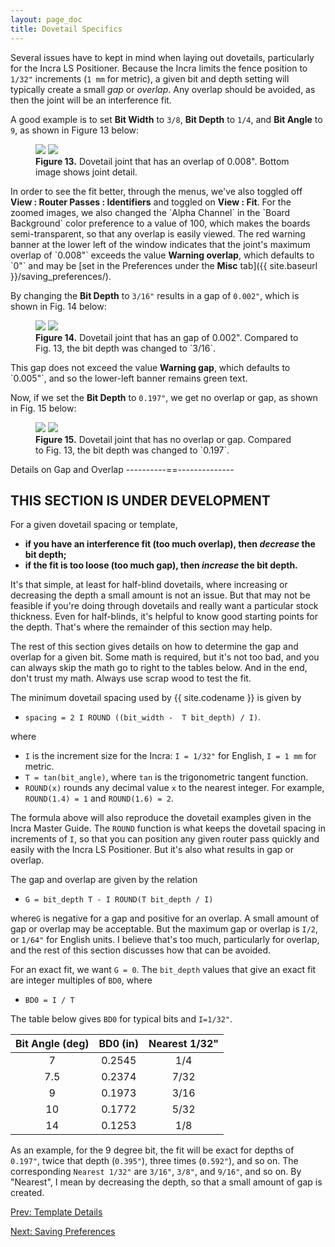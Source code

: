 ```yaml
---
layout: page_doc
title: Dovetail Specifics
---
```


Several issues have to kept in mind when laying out dovetails, particularly
for the Incra LS Positioner.  Because the Incra limits the fence position to
`1/32"` increments (`1 mm` for metric), a given bit and depth setting will
typically create a small *gap* or *overlap*.  Any overlap should be avoided,
as then the joint will be an interference fit.

A good example is to set <b>Bit Width</b> to `3/8`, <b>Bit Depth</b> to `1/4`,
and <b>Bit Angle</b> to `9`, as shown in Figure 13 below:
<figure class="zoomable">
<a name="figure13">
<img src="{{ site.baseurl }}/images/fit_overlap_screen_shot.png">
<a data-featherlight="{{ site.baseurl }}/images/fit_overlap_zoom.png">
<img src="{{ site.baseurl }}/images/fit_overlap_zoom.png">
</a>
</a>
<figcaption>
<b>Figure 13.</b> Dovetail joint that has an overlap of 0.008".
Bottom image shows joint detail.
</figcaption>
</figure>
In order to see the fit better, through the menus, we've also toggled off
<b>View : Router Passes : Identifiers</b>
and toggled on <b>View : Fit</b>.  For the zoomed images, we also changed the `Alpha Channel` in the
`Board Background` color preference to a value of 100, which makes the boards
semi-transparent, so that any overlap is
easily viewed.  The red warning banner at the lower left of the window
indicates that the joint's maximum overlap of `0.008"` exceeds the value <b>Warning
overlap</b>, which defaults to `0"` and 
may be [set in the Preferences under the <b>Misc</b> tab]({{ site.baseurl }}/saving_preferences/).

By changing the <b>Bit Depth</b> to `3/16"` results in a gap of `0.002"`,
which is shown in Fig. 14 below:
<figure class="zoomable">
<a name="figure14">
<img src="{{ site.baseurl }}/images/fit_gap_screen_shot.png">
<a data-featherlight="{{ site.baseurl }}/images/fit_gap_zoom.png">
<img src="{{ site.baseurl }}/images/fit_gap_zoom.png">
</a>
</a>
<figcaption>
<b>Figure 14.</b> Dovetail joint that has an gap of 0.002".
Compared to Fig. 13, the bit depth was changed to `3/16`.
</figcaption>
</figure>
This gap does not exceed the value <b>Warning gap</b>, which defaults to
`0.005"`, and so the lower-left banner remains green text.

Now, if we set the <b>Bit Depth</b> to `0.197"`, we get no overlap or gap, as
shown in Fig. 15 below:
<figure class="zoomable">
<a name="figure15">
<img src="{{ site.baseurl }}/images/fit_perfect_screen_shot.png">
<a data-featherlight="{{ site.baseurl }}/images/fit_perfect_zoom.png">
<img src="{{ site.baseurl }}/images/fit_perfect_zoom.png">
</a>
</a>
<figcaption>
<b>Figure 15.</b> Dovetail joint that has no overlap or gap.
Compared to Fig. 13, the bit depth was changed to `0.197`.
</figcaption>
</figure>

Details on Gap and Overlap
----------==--------------

THIS SECTION IS UNDER DEVELOPMENT
---------------------------------

For a given dovetail spacing or template,

* <b>if you have an interference fit (too much overlap), then *decrease* the bit depth;</b>
* <b>if the fit is too loose (too much gap), then *increase* the bit depth.</b>

It's that simple, at least for half-blind dovetails, where increasing or
decreasing the depth a small amount is not an issue.  But that may not be
feasible if you're doing through dovetails and really want a particular stock
thickness.  Even for half-blinds, it's helpful to know good starting points
for the depth.  That's where the remainder of this
section may help.

The rest of this section gives details on how to determine the gap and
overlap for a given bit.  Some math is required, but it's not too bad, and you
can always skip the math go to right to the tables below.  And in the end, don't
trust my math.  Always use scrap wood to test the fit.

The minimum dovetail spacing used by {{ site.codename }} is given by

* `spacing = 2 I ROUND ((bit_width -  T bit_depth) / I)`.

where

* `I` is the increment size for the Incra:  `I = 1/32"` for English, `I = 1
  mm` for metric.
* `T = tan(bit_angle)`, where `tan` is the trigonometric tangent function.
* `ROUND(x)` rounds any decimal value `x` to the nearest integer. For
  example, `ROUND(1.4) = 1` and `ROUND(1.6) = 2`.

The formula above will also reproduce the dovetail examples given in the Incra Master Guide.
The `ROUND` function is what keeps the dovetail spacing in increments of `I`,
so that you can position any given router pass quickly and easily with the Incra LS Positioner.
But it's also what results in gap or overlap.

The gap and overlap are given by the relation

* `G = bit_depth T - I ROUND(T bit_depth / I)`

where`G` is negative for a gap and positive for an overlap.  A small amount of
gap or overlap may be acceptable.  But the maximum gap or overlap is `I/2`, or
`1/64"` for English units.  I believe that's too much, particularly for
overlap, and the rest of this section discusses how that can be avoided.

For an exact fit, we want `G = 0`.  The `bit_depth` values that give an
exact fit are integer multiples of `BD0`, where

* `BD0 = I / T`

The table below gives `BD0` for typical bits and `I=1/32"`.

| Bit Angle (deg) | BD0 (in)      | Nearest 1/32" |
|:---------------:|:-------------:|:-------------:|
|     7           | 0.2545        |  1/4          |
|     7.5         | 0.2374        |  7/32         |
|     9           | 0.1973        |  3/16         |
|     10          | 0.1772        |  5/32         |
|     14          | 0.1253        |  1/8          |

As an example, for the 9 degree bit, the fit will be exact for depths of
`0.197"`, twice that depth (`0.395"`), three times (`0.592"`), and so on.
The corresponding `Nearest 1/32"` are `3/16"`, `3/8"`, and `9/16"`, and so
on. By "Nearest", I mean by decreasing the depth, so that a small amount of
gap is created.

<div id="textbox">
  <p class="alignleft">
    <a href="{{ site.baseurl }}/template/">Prev: Template Details</a>
  </p>
  <p class="alignright">
    <a href="{{ site.baseurl }}/saving_preferences/">Next: Saving Preferences</a>
  </p>
</div>
<div style="clear: both;"></div>
